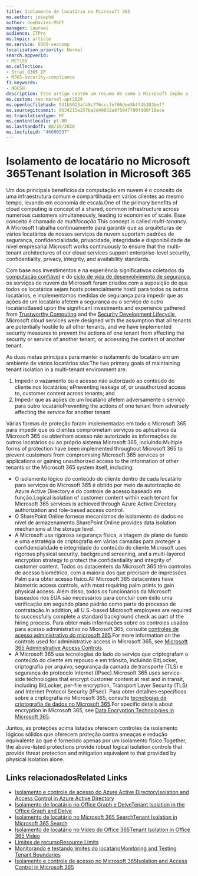 ```yaml
---
title: Isolamento de locatário no Microsoft 365
ms.author: josephd
author: JoeDavies-MSFT
manager: laurawi
audience: ITPro
ms.topic: article
ms.service: O365-seccomp
localization_priority: Normal
search.appverid:
- MET150
ms.collection:
- Strat_O365_IP
- M365-security-compliance
f1.keywords:
- NOCSH
description: Este artigo contém um resumo de como a Microsoft impõe o isolamento de locatário em serviços de nuvem, como o Microsoft 365.
ms.custom: seo-marvel-apr2020
ms.openlocfilehash: 531b5023af49c776cccfef06dee5bff4b303beff
ms.sourcegitcommit: 8634215e257ba2d49832a8f5947700fd00f18ece
ms.translationtype: MT
ms.contentlocale: pt-BR
ms.lasthandoff: 08/10/2020
ms.locfileid: "46606537"
---
```

# <a name="tenant-isolation-in-microsoft-365"></a><span data-ttu-id="d01c9-103">Isolamento de locatário no Microsoft 365</span><span class="sxs-lookup"><span data-stu-id="d01c9-103">Tenant Isolation in Microsoft 365</span></span>

<span data-ttu-id="d01c9-104">Um dos principais benefícios da computação em nuvem é o conceito de uma infraestrutura comum e compartilhada em vários clientes ao mesmo tempo, levando em economia de escala.</span><span class="sxs-lookup"><span data-stu-id="d01c9-104">One of the primary benefits of cloud computing is concept of a shared, common infrastructure across numerous customers simultaneously, leading to economies of scale.</span></span> <span data-ttu-id="d01c9-105">Esse conceito é chamado *de multilocação*.</span><span class="sxs-lookup"><span data-stu-id="d01c9-105">This concept is called *multi-tenancy*.</span></span> <span data-ttu-id="d01c9-106">A Microsoft trabalha continuamente para garantir que as arquiteturas de vários locatários de nossos serviços de nuvem suportam padrões de segurança, confidencialidade, privacidade, integridade e disponibilidade de nível empresarial.</span><span class="sxs-lookup"><span data-stu-id="d01c9-106">Microsoft works continuously to ensure that the multi-tenant architectures of our cloud services support enterprise-level security, confidentiality, privacy, integrity, and availability standards.</span></span>

<span data-ttu-id="d01c9-107">Com base nos investimentos e na experiência significativos coletados da [computação confiável](https://www.microsoft.com/trust-center) e do [ciclo de vida de desenvolvimento de segurança](https://www.microsoft.com/securityengineering/sdl/), os serviços de nuvem da Microsoft foram criados com a suposição de que todos os locatários sejam hosts potencialmente hostil para todos os outros locatários, e implementamos medidas de segurança para impedir que as ações de um locatário afetem a segurança ou o serviço de outro locatário</span><span class="sxs-lookup"><span data-stu-id="d01c9-107">Based upon the significant investments and experience gathered from [Trustworthy Computing](https://www.microsoft.com/trust-center) and the [Security Development Lifecycle](https://www.microsoft.com/securityengineering/sdl/), Microsoft cloud services were designed with the assumption that all tenants are potentially hostile to all other tenants, and we have implemented security measures to prevent the actions of one tenant from affecting the security or service of another tenant, or accessing the content of another tenant.</span></span>

<span data-ttu-id="d01c9-108">As duas metas principais para manter o isolamento de locatário em um ambiente de vários locatários são:</span><span class="sxs-lookup"><span data-stu-id="d01c9-108">The two primary goals of maintaining tenant isolation in a multi-tenant environment are:</span></span>

1.    <span data-ttu-id="d01c9-109">Impedir o vazamento ou o acesso não autorizado ao conteúdo do cliente nos locatários; e</span><span class="sxs-lookup"><span data-stu-id="d01c9-109">Preventing leakage of, or unauthorized access to, customer content across tenants; and</span></span>
2.    <span data-ttu-id="d01c9-110">Impedir que as ações de um locatário afetem adversamente o serviço para outro locatário</span><span class="sxs-lookup"><span data-stu-id="d01c9-110">Preventing the actions of one tenant from adversely affecting the service for another tenant</span></span>

<span data-ttu-id="d01c9-111">Várias formas de proteção foram implementadas em todo o Microsoft 365 para impedir que os clientes comprometam serviços ou aplicativos da Microsoft 365 ou obtenham acesso não autorizado às informações de outros locatários ou ao próprio sistema Microsoft 365, incluindo:</span><span class="sxs-lookup"><span data-stu-id="d01c9-111">Multiple forms of protection have been implemented throughout Microsoft 365 to prevent customers from compromising Microsoft 365 services or applications or gaining unauthorized access to the information of other tenants or the Microsoft 365 system itself, including:</span></span>

- <span data-ttu-id="d01c9-112">O isolamento lógico do conteúdo do cliente dentro de cada locatário para serviços do Microsoft 365 é obtido por meio da autorização do Azure Active Directory e do controle de acesso baseado em função.</span><span class="sxs-lookup"><span data-stu-id="d01c9-112">Logical isolation of customer content within each tenant for Microsoft 365 services is achieved through Azure Active Directory authorization and role-based access control.</span></span>
- <span data-ttu-id="d01c9-113">O SharePoint Online fornece mecanismos de isolamento de dados no nível de armazenamento.</span><span class="sxs-lookup"><span data-stu-id="d01c9-113">SharePoint Online provides data isolation mechanisms at the storage level.</span></span>
- <span data-ttu-id="d01c9-114">A Microsoft usa rigorosa segurança física, a triagem de plano de fundo e uma estratégia de criptografia em várias camadas para proteger a confidencialidade e integridade do conteúdo do cliente.</span><span class="sxs-lookup"><span data-stu-id="d01c9-114">Microsoft uses rigorous physical security, background screening, and a multi-layered encryption strategy to protect the confidentiality and integrity of customer content.</span></span> <span data-ttu-id="d01c9-115">Todos os datacenters da Microsoft 365 têm controles de acesso biométrico, com a maioria dos que precisam de impressões Palm para obter acesso físico.</span><span class="sxs-lookup"><span data-stu-id="d01c9-115">All Microsoft 365 datacenters have biometric access controls, with most requiring palm prints to gain physical access.</span></span> <span data-ttu-id="d01c9-116">Além disso, todos os funcionários da Microsoft baseados nos EUA são necessários para concluir com êxito uma verificação em segundo plano padrão como parte do processo de contratação.</span><span class="sxs-lookup"><span data-stu-id="d01c9-116">In addition, all U.S.-based Microsoft employees are required to successfully complete a standard background check as part of the hiring process.</span></span> <span data-ttu-id="d01c9-117">Para obter mais informações sobre os controles usados para acesso administrativo no Microsoft 365, consulte [controles de acesso administrativo do microsoft 365](office-365-administrative-access-controls-overview.md).</span><span class="sxs-lookup"><span data-stu-id="d01c9-117">For more information on the controls used for administrative access in Microsoft 365, see [Microsoft 365 Administrative Access Controls](office-365-administrative-access-controls-overview.md).</span></span>
- <span data-ttu-id="d01c9-118">A Microsoft 365 usa tecnologias do lado do serviço que criptografam o conteúdo do cliente em repouso e em trânsito, incluindo BitLocker, criptografia por arquivo, segurança da camada de transporte (TLS) e segurança do protocolo Internet (IPsec).</span><span class="sxs-lookup"><span data-stu-id="d01c9-118">Microsoft 365 uses service-side technologies that encrypt customer content at rest and in transit, including BitLocker, per-file encryption, Transport Layer Security (TLS) and Internet Protocol Security (IPsec).</span></span> <span data-ttu-id="d01c9-119">Para obter detalhes específicos sobre a criptografia no Microsoft 365, consulte [tecnologias de criptografia de dados no Microsoft 365](https://docs.microsoft.com/microsoft-365/compliance/office-365-encryption-in-the-microsoft-cloud-overview).</span><span class="sxs-lookup"><span data-stu-id="d01c9-119">For specific details about encryption in Microsoft 365, see [Data Encryption Technologies in Microsoft 365](https://docs.microsoft.com/microsoft-365/compliance/office-365-encryption-in-the-microsoft-cloud-overview).</span></span>

<span data-ttu-id="d01c9-120">Juntos, as proteções acima listadas oferecem controles de isolamento lógicos sólidos que oferecem proteção contra ameaças e redução equivalente ao que é fornecido apenas por um isolamento físico.</span><span class="sxs-lookup"><span data-stu-id="d01c9-120">Together, the above-listed protections provide robust logical isolation controls that provide threat protection and mitigation equivalent to that provided by physical isolation alone.</span></span>

## <a name="related-links"></a><span data-ttu-id="d01c9-121">Links relacionados</span><span class="sxs-lookup"><span data-stu-id="d01c9-121">Related Links</span></span>

- [<span data-ttu-id="d01c9-122">Isolamento e controle de acesso do Azure Active Directory</span><span class="sxs-lookup"><span data-stu-id="d01c9-122">Isolation and Access Control in Azure Active Directory</span></span>](office-365-isolation-in-azure-active-directory.md)
- [<span data-ttu-id="d01c9-123">Isolamento de locatário no Office Graph e Delve</span><span class="sxs-lookup"><span data-stu-id="d01c9-123">Tenant Isolation in the Office Graph and Delve</span></span>](office-365-isolation-in-graph-and-delve.md)
- [<span data-ttu-id="d01c9-124">Isolamento de locatário no Microsoft 365 Search</span><span class="sxs-lookup"><span data-stu-id="d01c9-124">Tenant Isolation in Microsoft 365 Search</span></span>](office-365-isolation-in-office-365-search.md)
- [<span data-ttu-id="d01c9-125">Isolamento de locatário no Vídeo do Office 365</span><span class="sxs-lookup"><span data-stu-id="d01c9-125">Tenant Isolation in Office 365 Video</span></span>](office-365-isolation-in-office-365-video.md)
- [<span data-ttu-id="d01c9-126">Limites de recurso</span><span class="sxs-lookup"><span data-stu-id="d01c9-126">Resource Limits</span></span>](office-365-resource-limits.md)
- [<span data-ttu-id="d01c9-127">Monitorando e testando limites do locatário</span><span class="sxs-lookup"><span data-stu-id="d01c9-127">Monitoring and Testing Tenant Boundaries</span></span>](office-365-monitoring-and-testing.md)
- [<span data-ttu-id="d01c9-128">Isolamento e controle de acesso no Microsoft 365</span><span class="sxs-lookup"><span data-stu-id="d01c9-128">Isolation and Access Control in Microsoft 365</span></span>](office-365-isolation-in-office-365.md)
